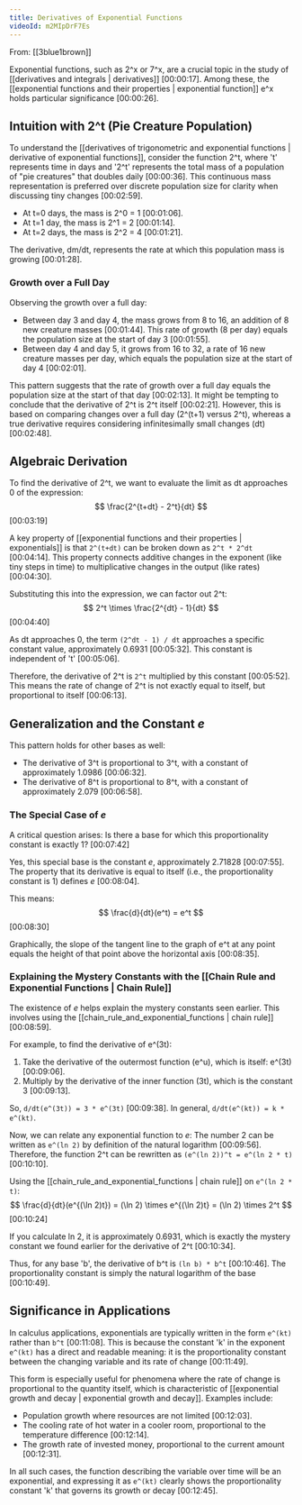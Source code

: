 ```yaml
---
title: Derivatives of Exponential Functions
videoId: m2MIpDrF7Es
---
```


From: [[3blue1brown]] <br/> 

Exponential functions, such as 2^x or 7^x, are a crucial topic in the study of [[derivatives and integrals | derivatives]] <a class="yt-timestamp" data-t="00:00:17">[00:00:17]</a>. Among these, the [[exponential functions and their properties | exponential function]] e^x holds particular significance <a class="yt-timestamp" data-t="00:00:26">[00:00:26]</a>.

## Intuition with 2^t (Pie Creature Population)

To understand the [[derivatives of trigonometric and exponential functions | derivative of exponential functions]], consider the function 2^t, where 't' represents time in days and '2^t' represents the total mass of a population of "pie creatures" that doubles daily <a class="yt-timestamp" data-t="00:00:36">[00:00:36]</a>. This continuous mass representation is preferred over discrete population size for clarity when discussing tiny changes <a class="yt-timestamp" data-t="00:02:59">[00:02:59]</a>.

*   At t=0 days, the mass is 2^0 = 1 <a class="yt-timestamp" data-t="00:01:06">[00:01:06]</a>.
*   At t=1 day, the mass is 2^1 = 2 <a class="yt-timestamp" data-t="00:01:14">[00:01:14]</a>.
*   At t=2 days, the mass is 2^2 = 4 <a class="yt-timestamp" data-t="00:01:21">[00:01:21]</a>.

The derivative, dm/dt, represents the rate at which this population mass is growing <a class="yt-timestamp" data-t="00:01:28">[00:01:28]</a>.

### Growth over a Full Day

Observing the growth over a full day:
*   Between day 3 and day 4, the mass grows from 8 to 16, an addition of 8 new creature masses <a class="yt-timestamp" data-t="00:01:44">[00:01:44]</a>. This rate of growth (8 per day) equals the population size at the start of day 3 <a class="yt-timestamp" data-t="00:01:55">[00:01:55]</a>.
*   Between day 4 and day 5, it grows from 16 to 32, a rate of 16 new creature masses per day, which equals the population size at the start of day 4 <a class="yt-timestamp" data-t="00:02:01">[00:02:01]</a>.

This pattern suggests that the rate of growth over a full day equals the population size at the start of that day <a class="yt-timestamp" data-t="00:02:13">[00:02:13]</a>. It might be tempting to conclude that the derivative of 2^t is 2^t itself <a class="yt-timestamp" data-t="00:02:21">[00:02:21]</a>. However, this is based on comparing changes over a full day (2^(t+1) versus 2^t), whereas a true derivative requires considering infinitesimally small changes (dt) <a class="yt-timestamp" data-t="00:02:48">[00:02:48]</a>.

## Algebraic Derivation

To find the derivative of 2^t, we want to evaluate the limit as dt approaches 0 of the expression:
$$ \frac{2^{t+dt} - 2^t}{dt} $$ <a class="yt-timestamp" data-t="00:03:19">[00:03:19]</a>

A key property of [[exponential functions and their properties | exponentials]] is that `2^(t+dt)` can be broken down as `2^t * 2^dt` <a class="yt-timestamp" data-t="00:04:14">[00:04:14]</a>. This property connects additive changes in the exponent (like tiny steps in time) to multiplicative changes in the output (like rates) <a class="yt-timestamp" data-t="00:04:30">[00:04:30]</a>.

Substituting this into the expression, we can factor out 2^t:
$$ 2^t \times \frac{2^{dt} - 1}{dt} $$ <a class="yt-timestamp" data-t="00:04:40">[00:04:40]</a>

As dt approaches 0, the term `(2^dt - 1) / dt` approaches a specific constant value, approximately 0.6931 <a class="yt-timestamp" data-t="00:05:32">[00:05:32]</a>. This constant is independent of 't' <a class="yt-timestamp" data-t="00:05:06">[00:05:06]</a>.

Therefore, the derivative of 2^t is `2^t` multiplied by this constant <a class="yt-timestamp" data-t="00:05:52">[00:05:52]</a>. This means the rate of change of 2^t is not exactly equal to itself, but proportional to itself <a class="yt-timestamp" data-t="00:06:13">[00:06:13]</a>.

## Generalization and the Constant *e*

This pattern holds for other bases as well:
*   The derivative of 3^t is proportional to 3^t, with a constant of approximately 1.0986 <a class="yt-timestamp" data-t="00:06:32">[00:06:32]</a>.
*   The derivative of 8^t is proportional to 8^t, with a constant of approximately 2.079 <a class="yt-timestamp" data-t="00:06:58">[00:06:58]</a>.

### The Special Case of *e*

A critical question arises: Is there a base for which this proportionality constant is exactly 1? <a class="yt-timestamp" data-t="00:07:42">[00:07:42]</a>

Yes, this special base is the constant *e*, approximately 2.71828 <a class="yt-timestamp" data-t="00:07:55">[00:07:55]</a>. The property that its derivative is equal to itself (i.e., the proportionality constant is 1) defines *e* <a class="yt-timestamp" data-t="00:08:04">[00:08:04]</a>.

This means:
$$ \frac{d}{dt}(e^t) = e^t $$ <a class="yt-timestamp" data-t="00:08:30">[00:08:30]</a>

Graphically, the slope of the tangent line to the graph of e^t at any point equals the height of that point above the horizontal axis <a class="yt-timestamp" data-t="00:08:35">[00:08:35]</a>.

### Explaining the Mystery Constants with the [[Chain Rule and Exponential Functions | Chain Rule]]

The existence of *e* helps explain the mystery constants seen earlier. This involves using the [[chain_rule_and_exponential_functions | chain rule]] <a class="yt-timestamp" data-t="00:08:59">[00:08:59]</a>.

For example, to find the derivative of e^(3t):
1.  Take the derivative of the outermost function (e^u), which is itself: e^(3t) <a class="yt-timestamp" data-t="00:09:06">[00:09:06]</a>.
2.  Multiply by the derivative of the inner function (3t), which is the constant 3 <a class="yt-timestamp" data-t="00:09:13">[00:09:13]</a>.

So, `d/dt(e^(3t)) = 3 * e^(3t)` <a class="yt-timestamp" data-t="00:09:38">[00:09:38]</a>. In general, `d/dt(e^(kt)) = k * e^(kt)`.

Now, we can relate any exponential function to *e*:
The number 2 can be written as `e^(ln 2)` by definition of the natural logarithm <a class="yt-timestamp" data-t="00:09:56">[00:09:56]</a>.
Therefore, the function 2^t can be rewritten as `(e^(ln 2))^t = e^(ln 2 * t)` <a class="yt-timestamp" data-t="00:10:10">[00:10:10]</a>.

Using the [[chain_rule_and_exponential_functions | chain rule]] on `e^(ln 2 * t)`:
$$ \frac{d}{dt}(e^{(\ln 2)t}) = (\ln 2) \times e^{(\ln 2)t} = (\ln 2) \times 2^t $$ <a class="yt-timestamp" data-t="00:10:24">[00:10:24]</a>

If you calculate ln 2, it is approximately 0.6931, which is exactly the mystery constant we found earlier for the derivative of 2^t <a class="yt-timestamp" data-t="00:10:34">[00:10:34]</a>.

Thus, for any base 'b', the derivative of b^t is `(ln b) * b^t` <a class="yt-timestamp" data-t="00:10:46">[00:10:46]</a>. The proportionality constant is simply the natural logarithm of the base <a class="yt-timestamp" data-t="00:10:49">[00:10:49]</a>.

## Significance in Applications

In calculus applications, exponentials are typically written in the form `e^(kt)` rather than `b^t` <a class="yt-timestamp" data-t="00:11:08">[00:11:08]</a>. This is because the constant 'k' in the exponent `e^(kt)` has a direct and readable meaning: it is the proportionality constant between the changing variable and its rate of change <a class="yt-timestamp" data-t="00:11:49">[00:11:49]</a>.

This form is especially useful for phenomena where the rate of change is proportional to the quantity itself, which is characteristic of [[exponential growth and decay | exponential growth and decay]]. Examples include:
*   Population growth where resources are not limited <a class="yt-timestamp" data-t="00:12:03">[00:12:03]</a>.
*   The cooling rate of hot water in a cooler room, proportional to the temperature difference <a class="yt-timestamp" data-t="00:12:14">[00:12:14]</a>.
*   The growth rate of invested money, proportional to the current amount <a class="yt-timestamp" data-t="00:12:31">[00:12:31]</a>.

In all such cases, the function describing the variable over time will be an exponential, and expressing it as `e^(kt)` clearly shows the proportionality constant 'k' that governs its growth or decay <a class="yt-timestamp" data-t="00:12:45">[00:12:45]</a>.
